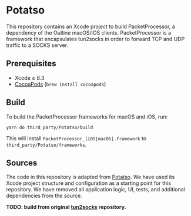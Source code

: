 # Potatso

This repository contains an Xcode project to build PacketProcessor, a dependency of the Outline macOS/iOS clients.
PacketProcessor is a framework that encapsulates tun2socks in order to forward TCP and UDP traffic to a SOCKS server.


## Prerequisites

- Xcode ≥ 8.3
- [CocoaPods](https://cocoapods.org/) (`brew install cocoapods`)

## Build

To build the PacketProcessor frameworks for macOS and iOS, run:

```
yarn do third_party/Potatso/build
```

This will install `PacketProcessor_[iOS|macOS].framework` to `third_party/Potatso/frameworks`.


## Sources
The code in this repository is adapted from [Potatso](https://github.com/haxpor/Potatso). We have used its Xcode project structure and configuration as a starting point for this repository. We have removed all application logic, UI, tests, and additional dependencies from the source.

**TODO: build from original [tun2socks](https://github.com/ambrop72/badvpn/) repository.**
